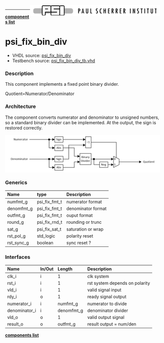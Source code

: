 <img align="right" src="../doc/psi_logo.png">

***
[**components list**](../index.md)

# psi_fix_bin_div
 - VHDL source: [psi_fix_bin_div](../hdl/psi_fix_bin_div.vhd)
 - Testbench source: [psi_fix_bin_div_tb.vhd](../testbench/psi_fix_bin_div_tb.vhd)

### Description
This component implements a fixed point binary divider.

Quotient=Numerator/Denominator

### Architecture

The component converts numerator and denominator to unsigned numbers, so a standard binary divider can be implemented. At the output, the sign is restored correctly.

<img align="center" src="psi_fix_bin_div.png">

### Generics
| Name       | type          | Description        |
|:-----------|:--------------|:-------------------|
| numfmt_g   | psi_fix_fmt_t | numerator format   |
| denomfmt_g | psi_fix_fmt_t | denominator format |
| outfmt_g   | psi_fix_fmt_t | ouput format       |
| round_g    | psi_fix_rnd_t | rounding or trunc  |
| sat_g      | psi_fix_sat_t | saturation or wrap |
| rst_pol_g  | std_logic     | polarity reset     |
| rst_sync_g | boolean       | sync reset ?       |

### Interfaces
| Name          | In/Out   | Length      | Description                    |
|:--------------|:---------|:------------|:-------------------------------|
| clk_i         | i        | 1           | clk system                     |
| rst_i         | i        | 1           | rst system depends on polarity |
| vld_i         | i        | 1           | valid signal input             |
| rdy_i         | o        | 1           | ready signal output            |
| numerator_i   | i        | numfmt_g    | numerator to divide            |
| denominator_i | i        | denomfmt_g  | denominator divider            |
| vld_o         | o        | 1           | valid output signal            |
| result_o      | o        | outfmt_g    | result output = num/den        |

[**components list**](../index.md)
